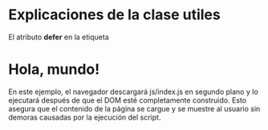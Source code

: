 # Explicaciones de la clase utiles

El atributo **defer** en la etiqueta <script> indica al navegador que debe descargar el script en segundo plano y ejecutarlo una vez que el documento HTML haya sido completamente analizado y construido (es decir, cuando el DOM esté listo). Esto es útil para mejorar el rendimiento de la página y evitar bloqueos durante la carga del contenido.

Detalles del funcionamiento:
- Descarga en segundo plano: El script se descarga mientras el navegador continúa procesando el HTML.
- Ejecución después del análisis del DOM: El script se ejecuta solo después de que el navegador haya terminado de construir el DOM.
- Ejemplo:
    <!DOCTYPE html>
    <html lang="es">
    <head>
        <meta charset="UTF-8">
        <title>Ejemplo de defer</title>
        <script defer src="js/index.js"></script>
    </head>
    <body>
        <h1>Hola, mundo!</h1>
    </body>
    </html>

En este ejemplo, el navegador descargará js/index.js en segundo plano y lo ejecutará después de que el DOM esté completamente construido. Esto asegura que el contenido de la página se cargue y se muestre al usuario sin demoras causadas por la ejecución del script.